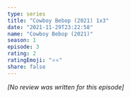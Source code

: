```yaml
---
type: series
title: "Cowboy Bebop (2021) 1x3"
date: "2021-11-29T23:22:58"
name: "Cowboy Bebop (2021)"
season: 1
episode: 3
rating: 2
ratingEmoji: "⭐️⭐️"
share: false
---
```


*[No review was written for this episode]*

